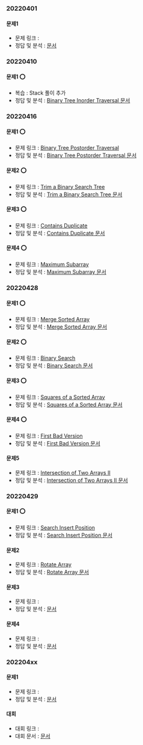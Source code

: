 ###   20220401

####    문제1
-   문제 링크 : []()
-   정답 및 분석 : [ 문서](../../문제_문서/2022_04_문서/.md)


###   20220410

####    문제1 ⭕
-   복습  : Stack 풀이 추가 
-   정답 및 분석 : [Binary Tree Inorder Traversal 문서](../../문제_문서/2022_02_문서/Binary_Tree_Inorder_Traversal.md)


###   20220416

####    문제1 ⭕
-   문제 링크 : [Binary Tree Postorder Traversal](https://leetcode.com/problems/binary-tree-postorder-traversal/)
-   정답 및 분석 : [Binary Tree Postorder Traversal 문서](../../문제_문서/2022_04_문서/Binary_Tree_Postorder_Traversal.md)

####    문제2 ⭕
-   문제 링크 : [Trim a Binary Search Tree](https://leetcode.com/problems/trim-a-binary-search-tree/)
-   정답 및 분석 : [Trim a Binary Search Tree 문서](../../문제_문서/2022_04_문서/Trim_a_Binary_Search_Tree.md)

####    문제3 ⭕
-   문제 링크 : [Contains Duplicate](https://leetcode.com/problems/contains-duplicate/)
-   정답 및 분석 : [Contains Duplicate 문서](../../문제_문서/2022_04_문서/Contains_Duplicate.md)

####    문제4 ⭕
-   문제 링크 : [Maximum Subarray](https://leetcode.com/problems/maximum-subarray/)
-   정답 및 분석 : [Maximum Subarray 문서](../../문제_문서/2022_04_문서/Maximum_Subarray.md)


###   20220428

####    문제1 ⭕
-   문제 링크 : [Merge Sorted Array](https://leetcode.com/problems/merge-sorted-array)
-   정답 및 분석 : [Merge Sorted Array 문서](../../문제_문서/2022_04_문서/Merge_Sorted_Array.md)

####    문제2 ⭕
-   문제 링크 : [Binary Search](https://leetcode.com/problems/binary-search/)
-   정답 및 분석 : [Binary Search 문서](../../문제_문서/2022_04_문서/Binary_Search.md)

####    문제3 ⭕
-   문제 링크 : [Squares of a Sorted Array](https://leetcode.com/problems/squares-of-a-sorted-array/)
-   정답 및 분석 : [Squares of a Sorted Array 문서](../../문제_문서/2022_04_문서/Squares_of_a_Sorted_Array.md)

####    문제4 ⭕
-   문제 링크 : [First Bad Version](https://leetcode.com/problems/first-bad-version)
-   정답 및 분석 : [First Bad Version 문서](../../문제_문서/2022_04_문서/First_Bad_Version.md)

####    문제5
-   문제 링크 : [Intersection of Two Arrays II](https://leetcode.com/problems/intersection-of-two-arrays-ii/)
-   정답 및 분석 : [Intersection of Two Arrays II 문서](../../문제_문서/2022_04_문서/Intersection_of_Two_Arrays_II.md)


###   20220429

####    문제1 ⭕
-   문제 링크 : [Search Insert Position](https://leetcode.com/problems/search-insert-position/)
-   정답 및 분석 : [Search Insert Position 문서](../../문제_문서/2022_04_문서/Search_Insert_Position.md)

####    문제2
-   문제 링크 : [Rotate Array](https://leetcode.com/problems/rotate-array/)
-   정답 및 분석 : [Rotate Array 문서](../../문제_문서/2022_04_문서/Rotate_Array.md)

####    문제3
-   문제 링크 : []()
-   정답 및 분석 : [ 문서](../../문제_문서/2022_04_문서/.md)

####    문제4
-   문제 링크 : []()
-   정답 및 분석 : [ 문서](../../문제_문서/2022_04_문서/.md)


###   202204xx

####    문제1
-   문제 링크 : []()
-   정답 및 분석 : [ 문서](../../문제_문서/2022_04_문서/.md)


####  대회
-   대회 링크 : []()
-   대회 문서 : [ 문서](../../대회_문서/2022_04_문서/.md)